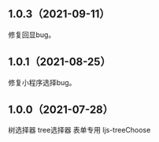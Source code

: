## 1.0.3（2021-09-11）
修复回显bug。
## 1.0.1（2021-08-25）
修复小程序选择bug。
## 1.0.0（2021-07-28）
树选择器 tree选择器 表单专用 ljs-treeChoose
